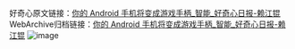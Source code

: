 好奇心原文链接：[你的 Android 手机将变成游戏手柄_智能_好奇心日报-赖江锟](https://www.qdaily.com/articles/7027.html)
WebArchive归档链接：[你的 Android 手机将变成游戏手柄_智能_好奇心日报-赖江锟](http://web.archive.org/web/20190623171630/https://www.qdaily.com/articles/7027.html)
![image](http://ww3.sinaimg.cn/large/007d5XDply1g3wbdz8pssj30u02o1qlp)